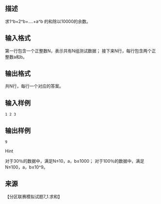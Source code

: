 ## 描述

求1^b+2^b+….+a^b 的和除以10000的余数。 

## 输入格式

第一行包含一个正整数N，表示共有N组测试数据； 接下来N行，每行包含两个正整数a和b。 

## 输出格式

共N行，每行一个对应的答案。 

## 输入样例

```plaintext
1 2 3 
```

## 输出样例

```plaintext
9 
```

Hint

对于30％的数据中，满足N≤10，a，b≤1000； 对于100％的数据中，满足N≤100，a，b≤10^9。

## 来源

【分区联赛模拟试题7_1.求和】

